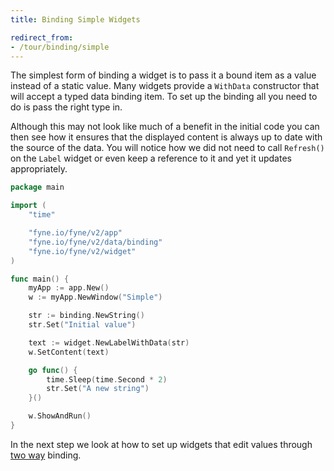 ```yaml
---
title: Binding Simple Widgets

redirect_from:
- /tour/binding/simple
---
```


The simplest form of binding a widget is to pass it
a bound item as a value instead of a static value.
Many widgets provide a `WithData` constructor that will
accept a typed data binding item. To set up the binding
all you need to do is pass the right type in.

Although this may not look like much of a benefit in the
initial code you can then see how it ensures that the
displayed content is always up to date with the source
of the data.
You will notice how we did not need to call `Refresh()`
on the `Label` widget or even keep a reference to it
and yet it updates appropriately.

```go
package main

import (
	"time"

	"fyne.io/fyne/v2/app"
	"fyne.io/fyne/v2/data/binding"
	"fyne.io/fyne/v2/widget"
)

func main() {
	myApp := app.New()
	w := myApp.NewWindow("Simple")

	str := binding.NewString()
	str.Set("Initial value")

	text := widget.NewLabelWithData(str)
	w.SetContent(text)

	go func() {
		time.Sleep(time.Second * 2)
		str.Set("A new string")
	}()

	w.ShowAndRun()
}
```

In the next step we look at how to set up widgets 
that edit values through [two way](/binding/twoway) binding.
